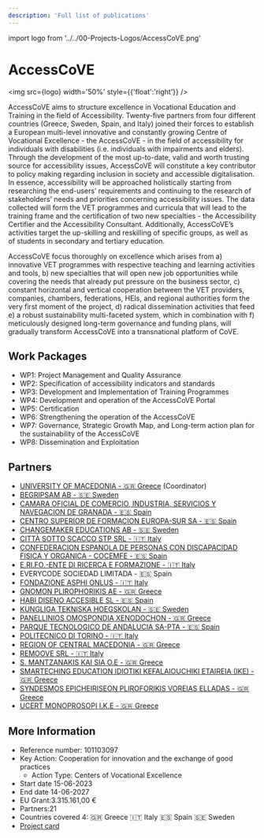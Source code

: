 ```yaml
---
description: 'Full list of publications'
---
```


import logo from '../../00-Projects-Logos/AccessCoVE.png'

# AccessCoVE

<img src={logo} width='50%' style={{'float':'right'}} />
    

AccessCoVE aims to structure excellence in Vocational Education and Training in the field of Accessibility.
Twenty-five partners from four different countries (Greece, Sweden, Spain, and Italy) joined their forces to
establish a European multi-level innovative and constantly growing Centre of Vocational Excellence - the
AccessCoVE - in the field of accessibility for individuals with disabilities (i.e. individuals with impairments and
elders). Through the development of the most up-to-date, valid and worth trusting source for accessibility issues,
AccessCoVE will constitute a key contributor to policy making regarding inclusion in society and accessible
digitalisation. In essence, accessibility will be approached holistically starting from researching the end-users’
requirements and continuing to the research of stakeholders’ needs and priorities concerning accessibility issues.
The data collected will form the VET programmes and curricula that will lead to the training frame and the
certification of two new specialties - the Accessibility Certifier and the Accessibility Consultant. Additionally,
AccessCoVE’s activities target the up-skilling and reskilling of specific groups, as well as of students in secondary
and tertiary education. 

AccessCoVE focus thoroughly on excellence which arises from a) innovative VET programmes with respective
teaching and learning activities and tools, b) new specialties that will open new job opportunities while covering
the needs that already put pressure on the business sector, c) constant horizontal and vertical cooperation
between the VET providers, companies, chambers, federations, HEIs, and regional authorities form the very first
moment of the project, d) radical dissemination activities that feed e) a robust sustainability multi-faceted system,
which in combination with f) meticulously designed long-term governance and funding plans, will gradually
transform AccessCoVE into a transnational platform of CoVE.



## Work Packages

- WP1: Project Management and Quality Assurance
- WP2: Specification of accessibility indicators and standards
- WP3: Development and Implementation of Training Programmes
- WP4: Development and operation of the AccessCoVE Portal
- WP5: Certification
- WP6: Strengthening the operation of the AccessCoVE
- WP7: Governance, Strategic Growth Map, and Long-term action plan for the sustainability of the AccessCoVE
- WP8: Dissemination and Exploitation


## Partners

- [UNIVERSITY OF MACEDONIA - 🇬🇷 Greece](http://www.uom.gr/) (Coordinator)
- [BEGRIPSAM AB - 🇸🇪 Sweden](http://www.begripsam.se/)
- [CAMARA OFICIAL DE COMERCIO, INDUSTRIA, SERVICIOS Y NAVEGACION DE GRANADA - 🇪🇸 Spain](http://www.camaragranada.org/)
- [CENTRO SUPERIOR DE FORMACION EUROPA-SUR SA - 🇪🇸 Spain](http://www.cesurformacion.com/)
- [CHANGEMAKER EDUCATIONS AB - 🇸🇪 Sweden](http://www.cmeducations.se/)
- [CITTÀ SOTTO SCACCO STP SRL - 🇮🇹 Italy](http://www.cittasottoscacco.it/)
- [CONFEDERACION ESPANOLA DE PERSONAS CON DISCAPACIDAD FISICA Y ORGANICA - COCEMFE - 🇪🇸 Spain](http://www.cocemfe.es/)
- [E.RI.FO.-ENTE DI RICERCA E FORMAZIONE - 🇮🇹 Italy](http://www.erifo.it/)
- EVERYCODE SOCIEDAD LIMITADA - 🇪🇸 Spain
- [FONDAZIONE ASPHI ONLUS - 🇮🇹 Italy](http://www.asphi.it/)
- [GNOMON PLIROPHORIKIS AE - 🇬🇷 Greece](http://www.gnomon.com.gr/)
- [HABI DISENO ACCESIBLE SL - 🇪🇸 Spain](http://www.habiaccesible.com/)
- [KUNGLIGA TEKNISKA HOEGSKOLAN - 🇸🇪 Sweden](http://www.kth.se/)
- [PANELLINIOS OMOSPONDIA XENODOCHON - 🇬🇷 Greece](http://www.hhf.gr/)
- [PARQUE TECNOLOGICO DE ANDALUCIA SA-PTA - 🇪🇸 Spain](http://www.pta.es/)
- [POLITECNICO DI TORINO - 🇮🇹 Italy](http://www.polito.it/)
- [REGION OF CENTRAL MACEDONIA - 🇬🇷 Greece](http://www.pkm.gov.gr/)
- [REMOOVE SRL - 🇮🇹 Italy](http://www.re-moove.it/)
- [S. MANTZANAKIS KAI SIA O.E - 🇬🇷 Greece](http://www.helenosconsulting.eu/)
- [SMARTECHING EDUCATION IDIOTIKI KEFALAIOUCHIKI ETAIREIA (IKE) - 🇬🇷 Greece](http://www.kdvm1.gr/)
- [SYNDESMOS EPICHEIRISEON PLIROFORIKIS VOREIAS ELLADAS - 🇬🇷 Greece](http://www.sepve.org.gr/)
- [UCERT MONOPROSOPI I.K.E - 🇬🇷 Greece](http://www.ucert.gr/)

## More Information

- Reference number: 101103097
- Key Action: Cooperation for innovation and the exchange of good practices
    - Action Type: Centers of Vocational Excellence
- Start date 15-06-2023
- End date 14-06-2027
- EU Grant:3.315.161,00 €
- Partners:21
- Countries covered 4: 🇬🇷 Greece 🇮🇹 Italy 🇪🇸 Spain 🇸🇪 Sweden 
- [Project card](https://erasmus-plus.ec.europa.eu/projects/search/details/101103097)

